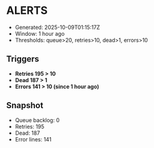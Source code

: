 # ALERTS

- Generated: 2025-10-09T01:15:17Z
- Window: 1 hour ago
- Thresholds: queue>20, retries>10, dead>1, errors>10

## Triggers
- **Retries 195 > 10**
- **Dead 187 > 1**
- **Errors 141 > 10 (since 1 hour ago)**

## Snapshot
- Queue backlog: 0
- Retries: 195
- Dead: 187
- Error lines: 141

